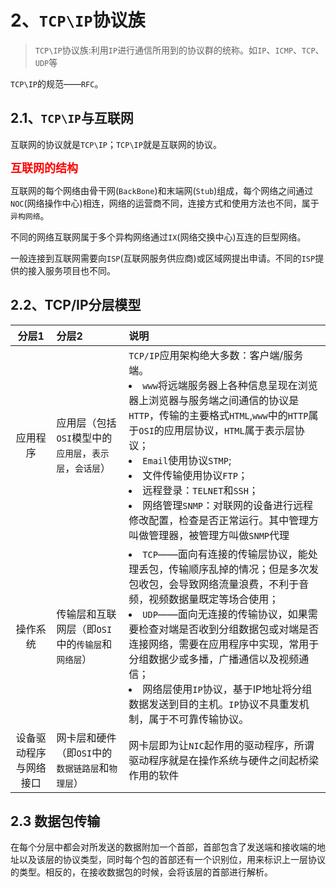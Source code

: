 # 2、`TCP\IP`协议族

> `TCP\IP`协议族:利用`IP`进行通信所用到的协议群的统称。如`IP`、`ICMP`、`TCP`、`UDP`等


`TCP\IP`的规范——`RFC`。


## 2.1、`TCP\IP`与互联网


互联网的协议就是`TCP\IP`；`TCP\IP`就是互联网的协议。


**<font size =4 color = red>互联网的结构</font>**

互联网的每个网络由骨干网(`BackBone`)和末端网(`Stub`)组成，每个网络之间通过`NOC`(网络操作中心)相连，网络的运营商不同，连接方式和使用方法也不同，属于`异构网络`。

不同的网络互联网属于多个异构网络通过`IX`(网络交换中心)互连的巨型网络。

一般连接到互联网需要向`ISP`(互联网服务供应商)或区域网提出申请。不同的`ISP`提供的接入服务项目也不同。

## 2.2、TCP/IP分层模型

|分层1|分层2|说明|
|:-:|:-|:-|
|应用程序|应用层（包括`OSI`模型中的`应用层`，`表示层`，`会话层`）|`TCP/IP`应用架构绝大多数：客户端/服务端。 <li>`www`将远端服务器上各种信息呈现在浏览器上浏览器与服务端之间通信的协议是`HTTP`，传输的主要格式`HTML`,`www`中的`HTTP`属于`OSI`的应用层协议，`HTML`属于表示层协议；<li>`Email`使用协议`STMP`;<li>文件传输使用协议`FTP`；<li>远程登录：`TELNET`和`SSH`；<li>网络管理`SNMP`：对联网的设备进行远程修改配置，检查是否正常运行。其中管理方叫做管理器，被管理方叫做`SNMP`代理|
|操作系统|传输层和互联网层（即`OSI`中的`传输层`和`网络层`）|<li>`TCP`——面向有连接的传输层协议，能处理丢包，传输顺序乱掉的情况；但是多次发包收包，会导致网络流量浪费，不利于音频，视频数据量既定等场合使用；<li>`UDP`——面向无连接的传输协议，如果需要检查对端是否收到分组数据包或对端是否连接网络，需要在应用程序中实现，常用于分组数据少或多播，广播通信以及视频通信；<li>网络层使用`IP`协议，基于IP地址将分组数据发送到目的主机。`IP`协议不具重发机制，属于不可靠传输协议。|
|设备驱动程序与网络接口|网卡层和硬件（即`OSI`中的`数据链路层`和`物理层`）|网卡层即为让`NIC`起作用的驱动程序，所谓驱动程序就是在操作系统与硬件之间起桥梁作用的软件|


## 2.3 数据包传输

在每个分层中都会对所发送的数据附加一个首部，首部包含了发送端和接收端的地址以及该层的协议类型，同时每个包的首部还有一个识别位，用来标识上一层协议的类型。相反的，在接收数据包的时候，会将该层的首部进行解析。



